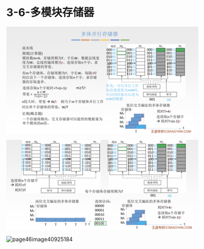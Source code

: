 # 3-6-多模块存储器

![](../../.gitbook/assets/image%20%2859%29.png)

![](../../.gitbook/assets/image%20%2837%29.png)

![page46image40925184](blob:https://app.gitbook.com/34a2b923-b0b2-47b2-9009-9a1eec74a4d0)

